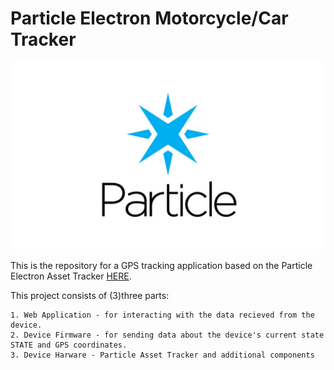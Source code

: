 # Particle Electron Motorcycle/Car Tracker
[![Particle Electron](thumbnail.jpg)]()

This is the repository for a GPS tracking application based on the Particle Electron Asset Tracker [HERE](https://www.particle.io/products/hardware/asset-tracker).

This project consists of (3)three parts:
	
	1. Web Application - for interacting with the data recieved from the device.
	2. Device Firmware - for sending data about the device's current state STATE and GPS coordinates.
	3. Device Harware - Particle Asset Tracker and additional components


 
